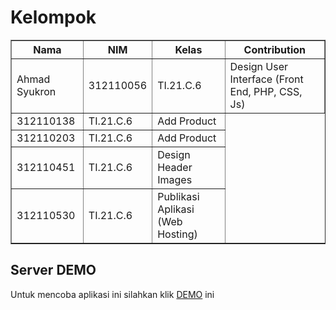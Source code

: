 # Kelompok
<body>
    <table border="1">
        <tr>
            <th>Nama</th>
            <th>NIM</th>
            <th>Kelas</th>
            <th>Contribution</th>
        </tr>
        <tr>
            <td>Ahmad Syukron</td>
            <td>312110056</td>
            <td>TI.21.C.6</td>
            <td>Design User Interface (Front End, PHP, CSS, Js)</td>
        </tr>
        <tr>
            <!-- <td>Ariqoh Zulaika Zuhrah</td> -->
            <td>312110138</td>
            <td>TI.21.C.6</td>
            <td>Add Product</td>
        </tr>
        <tr>
            <!-- <td>Tiaraningsih</td> -->
            <td>312110203</td>
            <td>TI.21.C.6</td>
            <td>Add Product</td>
        </tr>
        <tr>
            <!-- <td>Nurul Najwa Sabilla</td> -->
            <td>312110451</td>
            <td>TI.21.C.6</td>
            <td>Design Header Images</td>
        </tr>
        <tr>
            <!-- <td>Widiya Setiyaningrum</td> -->
            <td>312110530</td>
            <td>TI.21.C.6</td>
            <td>Publikasi Aplikasi (Web Hosting)</td>
        </tr>
        <tr>
        </tr>
    </table>
</body>
 



##  Server DEMO
Untuk mencoba aplikasi ini silahkan klik [DEMO](https://pockier-nose.000webhostapp.com/) ini<p>
